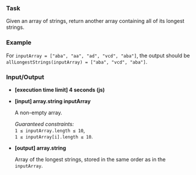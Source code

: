 ### Task

Given an array of strings, return another array containing all of its longest strings.

### Example

For `inputArray = ["aba", "aa", "ad", "vcd", "aba"]`, the output should be  
`allLongestStrings(inputArray) = ["aba", "vcd", "aba"]`.

### Input/Output

- **[execution time limit] 4 seconds (js)**
- **[input] array.string inputArray**

  A non-empty array.

  _Guaranteed constraints:_  
  `1 ≤ inputArray.length ≤ 10`,  
  `1 ≤ inputArray[i].length ≤ 10`.

- **[output] array.string**

  Array of the longest strings, stored in the same order as in the `inputArray`.
